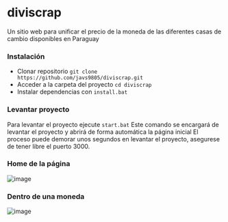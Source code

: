 # diviscrap
Un sitio web para unificar el precio de la moneda de las diferentes casas de cambio disponibles en Paraguay


### Instalación
* Clonar repositorio
``` git clone https://github.com/javs9805/diviscrap.git ```
* Acceder a la carpeta del proyecto ```cd diviscrap```
* Instalar dependencias con ```install.bat```

### Levantar proyecto
Para levantar el proyecto ejecute ```start.bat``` 
Este comando se encargará de levantar el proyecto y abrirá de forma automática la página inicial
El proceso puede demorar unos segundos en levantar el proyecto, asegurese de tener libre el puerto 3000.

### Home de la página 
![image](https://github.com/user-attachments/assets/0b4edff3-5fec-4c31-8946-8552dfd9fe03)


### Dentro de una moneda
![image](https://github.com/user-attachments/assets/5ceb067b-62fd-4b1e-84dc-9a9b99972b94)
